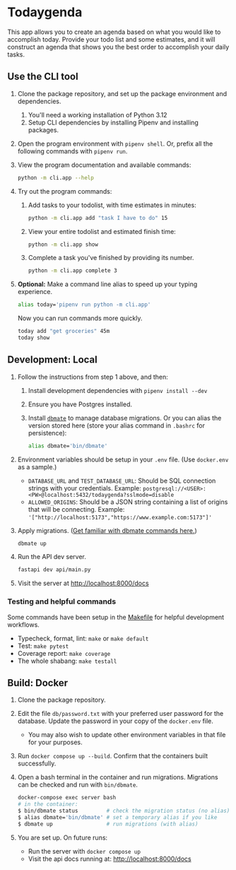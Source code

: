 # Todaygenda

This app allows you to create an agenda based on what you would like to accomplish today. Provide your todo list and some estimates, and it will construct an agenda that shows you the best order to accomplish your daily tasks.

## Use the CLI tool

1. Clone the package repository, and set up the package environment and dependencies.
    1. You'll need a working installation of Python 3.12
    2. Setup CLI dependencies by installing Pipenv and installing packages.
    <!-- BOOKMARK: add details to these steps -->
2. Open the program environment with `pipenv shell`. Or, prefix all the following commands with `pipenv run`.

3. View the program documentation and available commands:

    ```sh
    python -m cli.app --help
    ```

4. Try out the program commands:

    1. Add tasks to your todolist, with time estimates in minutes:

        ```sh
        python -m cli.app add "task I have to do" 15
        ```

    2. View your entire todolist and estimated finish time:

        ```sh
        python -m cli.app show
        ```

    3. Complete a task you've finished by providing its number.

        ```sh
        python -m cli.app complete 3
        ```

5. **Optional:** Make a command line alias to speed up your typing experience.

    ```sh
    alias today='pipenv run python -m cli.app'
    ```

    Now you can run commands more quickly.

    ```sh
    today add "get groceries" 45m
    today show
    ```

## Development: Local

1. Follow the instructions from step 1 above, and then:
    1. Install development dependencies with `pipenv install --dev`
    2. Ensure you have Postgres installed. <!-- BOOKMARK: add details -->
    3. Install [`dbmate`](https://github.com/amacneil/dbmate) to manage database migrations. Or you can alias the version stored here (store your alias command in `.bashrc` for persistence):

        ```sh
        alias dbmate='bin/dbmate'
        ```

2. Environment variables should be setup in your `.env` file. (Use `docker.env` as a sample.)
    * `DATABASE_URL` and `TEST_DATABASE_URL`: Should be SQL connection strings with your credentials. Example: `postgresql://<USER>:<PW>@localhost:5432/todaygenda?sslmode=disable`
    * `ALLOWED_ORIGINS`: Should be a JSON string containing a list of origins that will be connecting. Example: `'["http://localhost:5173","https://www.example.com:5173"]'`
3. Apply migrations. ([Get familiar with dbmate commands here.](https://github.com/amacneil/dbmate))

    ```sh
    dbmate up
    ```

4. Run the API dev server.

    ```sh
    fastapi dev api/main.py
    ```

5. Visit the server at [http://localhost:8000/docs](http://localhost:8000/docs)

### Testing and helpful commands

Some commands have been setup in the [Makefile](./Makefile) for helpful development workflows.

* Typecheck, format, lint: `make` or `make default`
* Test: `make pytest`
* Coverage report: `make coverage`
* The whole shabang: `make testall`

## Build: Docker

1. Clone the package repository.
2. Edit the file `db/password.txt` with your preferred user password for the database. Update the password in your copy of the `docker.env` file.
    * You may also wish to update other environment variables in that file for your purposes.
3. Run `docker compose up --build`. Confirm that the containers built successfully.
4. Open a bash terminal in the container and run migrations. Migrations can be checked and run with `bin/dbmate`.

    ```sh
    docker-compose exec server bash
    # in the container:
    $ bin/dbmate status         # check the migration status (no alias)
    $ alias dbmate='bin/dbmate' # set a temporary alias if you like
    $ dbmate up                 # run migrations (with alias)
    ```

5. You are set up. On future runs:
    * Run the server with `docker compose up`
    * Visit the api docs running at: [http://localhost:8000/docs](http://localhost:8000/docs)
